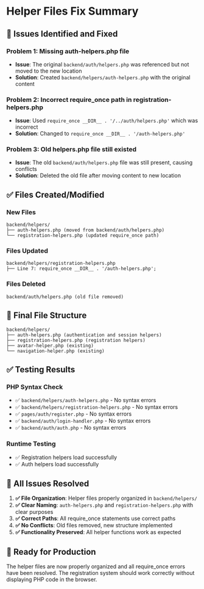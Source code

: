 # Helper Files Fix Summary

## 🚨 **Issues Identified and Fixed**

### **Problem 1: Missing auth-helpers.php file**

- **Issue**: The original `backend/auth/helpers.php` was referenced but not moved to the new location
- **Solution**: Created `backend/helpers/auth-helpers.php` with the original content

### **Problem 2: Incorrect require_once path in registration-helpers.php**

- **Issue**: Used `require_once __DIR__ . '/../auth/helpers.php'` which was incorrect
- **Solution**: Changed to `require_once __DIR__ . '/auth-helpers.php'`

### **Problem 3: Old helpers.php file still existed**

- **Issue**: The old `backend/auth/helpers.php` file was still present, causing conflicts
- **Solution**: Deleted the old file after moving content to new location

## ✅ **Files Created/Modified**

### **New Files**

```
backend/helpers/
├── auth-helpers.php (moved from backend/auth/helpers.php)
└── registration-helpers.php (updated require_once path)
```

### **Files Updated**

```
backend/helpers/registration-helpers.php
├── Line 7: require_once __DIR__ . '/auth-helpers.php';
```

### **Files Deleted**

```
backend/auth/helpers.php (old file removed)
```

## 🔧 **Final File Structure**

```
backend/helpers/
├── auth-helpers.php (authentication and session helpers)
├── registration-helpers.php (registration helpers)
├── avatar-helper.php (existing)
└── navigation-helper.php (existing)
```

## ✅ **Testing Results**

### **PHP Syntax Check**

- ✅ `backend/helpers/auth-helpers.php` - No syntax errors
- ✅ `backend/helpers/registration-helpers.php` - No syntax errors
- ✅ `pages/auth/register.php` - No syntax errors
- ✅ `backend/auth/login-handler.php` - No syntax errors
- ✅ `backend/auth/auth.php` - No syntax errors

### **Runtime Testing**

- ✅ Registration helpers load successfully
- ✅ Auth helpers load successfully

## 🎯 **All Issues Resolved**

1. **✅ File Organization**: Helper files properly organized in `backend/helpers/`
2. **✅ Clear Naming**: `auth-helpers.php` and `registration-helpers.php` with clear purposes
3. **✅ Correct Paths**: All require_once statements use correct paths
4. **✅ No Conflicts**: Old files removed, new structure implemented
5. **✅ Functionality Preserved**: All helper functions work as expected

## 🚀 **Ready for Production**

The helper files are now properly organized and all require_once errors have been resolved. The registration system should work correctly without displaying PHP code in the browser.
